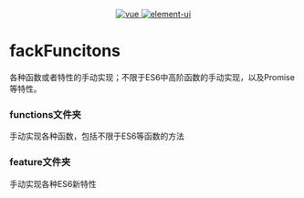 
<p align="center">
  <a href="https://img.shields.io/badge/vue-npm-brightgreen.svg">
    <img src="https://img.shields.io/badge/手写-ES6-pink.svg" alt="vue">
  </a>
  <a href="https://github.com/ElemeFE/element">
    <img src="https://img.shields.io/badge/手写-Promise-blue.svg" alt="element-ui">
  </a>
</p>

# fackFuncitons

各种函数或者特性的手动实现；不限于ES6中高阶函数的手动实现，以及Promise等特性。


### functions文件夹

手动实现各种函数，包括不限于ES6等函数的方法



### feature文件夹

手动实现各种ES6新特性